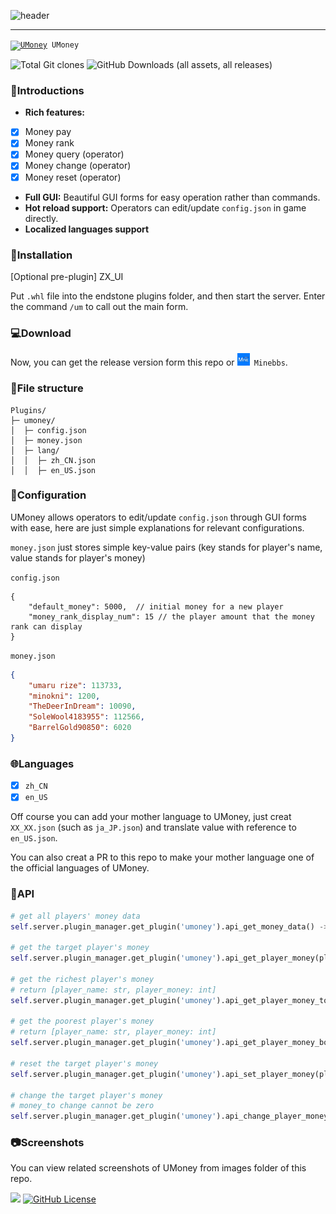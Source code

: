 ![header](https://capsule-render.vercel.app/api?type=venom&height=150&color=gradient&text=UMoney&fontColor=0:8871e5,100:b678c4&fontSize=50&desc=A%20simple%20economy%20plug-in%20with%20%rich%20features.&descAlignY=80&descSize=20&animation=fadeIn)

****

<code><a href="https://github.com/umarurize/UMoney"><img height="25" src="https://github.com/umarurize/UMoney/blob/master/logo/logo.jpg" alt="UMoney" /></a>&nbsp;UMoney</code>

![Total Git clones](https://img.shields.io/badge/dynamic/json?label=Total%20Git%20clones&query=$&url=https://cdn.jsdelivr.net/gh/umarurize/UMoney@master/clone_count.txt&color=brightgreen)
![GitHub Downloads (all assets, all releases)](https://img.shields.io/github/downloads/umarurize/UMoney/total)

### 🔔Introductions
* **Rich features:**
- [x] Money pay
- [x] Money rank
- [x] Money query (operator)
- [x] Money change (operator)
- [x] Money reset (operator)
* **Full GUI:** Beautiful GUI forms for easy operation rather than commands.
* **Hot reload support:** Operators can edit/update `config.json` in game directly.
* **Localized languages support**

### 🔨Installation
[Optional pre-plugin] ZX_UI

Put `.whl` file into the endstone plugins folder, and then start the server. Enter the command `/um` to call out the main form.

### 💻Download
Now, you can get the release version form this repo or <code><a href="https://www.minebbs.com/resources/umoney-jian-dan-shi-yong-qu-zhi-ling-hua-de-jing-ji-xi-tong.10622/"><img height="20" src="https://github.com/umarurize/umaru-cdn/blob/main/images/minebbs.png" alt="Minebbs" /></a>&nbsp;Minebbs</code>.

### 📁File structure
```
Plugins/
├─ umoney/
│  ├─ config.json
│  ├─ money.json
│  ├─ lang/
│  │  ├─ zh_CN.json
│  │  ├─ en_US.json
```

### 📝Configuration
UMoney allows operators to edit/update `config.json` through GUI forms with ease, here are just simple explanations for relevant configurations.

`money.json` just stores simple key-value pairs (key stands for player's name, value stands for player's money)

`config.json`
```json5
{
    "default_money": 5000,  // initial money for a new player
    "money_rank_display_num": 15 // the player amount that the money rank can display
}
```

`money.json`
```json
{
    "umaru rize": 113733,
    "minokni": 1200,
    "TheDeerInDream": 10090,
    "SoleWool4183955": 112566,
    "BarrelGold90850": 6020
}
```

### 🌐Languages
- [x] `zh_CN`
- [x] `en_US`

Off course you can add your mother language to UMoney, just creat `XX_XX.json` (such as `ja_JP.json`) and translate value with reference to `en_US.json`.

You can also creat a PR to this repo to make your mother language one of the official languages of UMoney.

### 💪API
```python
# get all players' money data
self.server.plugin_manager.get_plugin('umoney').api_get_money_data() -> dict

# get the target player's money
self.server.plugin_manager.get_plugin('umoney').api_get_player_money(player_name: str) -> int

# get the richest player's money
# return [player_name: str, player_money: int]
self.server.plugin_manager.get_plugin('umoney').api_get_player_money_top() -> list

# get the poorest player's money
# return [player_name: str, player_money: int]
self.server.plugin_manager.get_plugin('umoney').api_get_player_money_bottom() -> list

# reset the target player's money
self.server.plugin_manager.get_plugin('umoney').api_set_player_money(player_name: str, money_to_set: int) -> None

# change the target player's money
# money_to change cannot be zero
self.server.plugin_manager.get_plugin('umoney').api_change_player_money(player_name: str, money_to_change: int) -> None
```

### 📷Screenshots
You can view related screenshots of UMoney from images folder of this repo.


![](https://img.shields.io/badge/language-python-blue.svg) [![GitHub License](https://img.shields.io/github/license/umarurize/UTP)](LICENSE)
